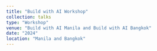 ```yaml
---
title: "Build with AI Workshop"
collection: talks
type: "Workshop"
venue: "Build with AI Manila and Build with AI Bangkok"
date: "2024"
location: "Manila and Bangkok"
---
```

